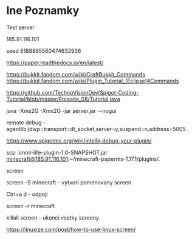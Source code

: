 
# Ine Poznamky

Test server

185.91.116.101



seed 8188885560474632936

https://paper.readthedocs.io/en/latest/

https://bukkit.fandom.com/wiki/CraftBukkit_Commands
https://bukkit.fandom.com/wiki/Plugin_Tutorial_(Eclipse)#Commands

https://github.com/TechnoVisionDev/Spigot-Coding-Tutorial/blob/master/Episode_08/Tutorial.java

java -Xms2G -Xmx2G -jar server.jar --nogui

remote debug
-agentlib:jdwp=transport=dt_socket,server=y,suspend=n,address=5005

https://www.spigotmc.org/wiki/intellij-debug-your-plugin/

scp .\mml-life-plugin-1.0-SNAPSHOT.jar minecraft@185.91.116.101:~/minecraft-paperms-1.17.1/plugins/.



screen

screen -S minecraft - vytvori pomenovany screen

Ctrl+a d - odpoji

screen -r minecraft

killall screen - ukonci vsetky screeny

https://linuxize.com/post/how-to-use-linux-screen/
